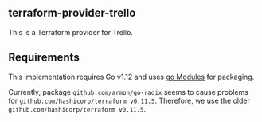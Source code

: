 ## terraform-provider-trello

This is a Terraform provider for Trello.

## Requirements

This implementation requires Go v1.12 and uses [go Modules](https://github.com/golang/go/wiki/Modules) for packaging.

Currently, package `github.com/armon/go-radix` seems to cause problems for `github.com/hashicorp/terraform v0.11.5`. Therefore, we use the older `github.com/hashicorp/terraform v0.11.5`.

